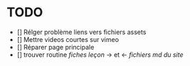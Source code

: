 # TODO

- [] Rélger problème liens vers fichiers assets
- [] Mettre videos courtes sur vimeo
- [] Réparer page principale
- [] trouver routine *fiches leçon* → et ← *fichiers md du site*